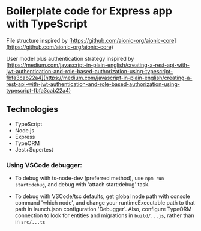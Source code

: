 # Boilerplate code for Express app with TypeScript

File structure inspired by [https://github.com/aionic-org/aionic-core](https://github.com/aionic-org/aionic-core)

User model plus authentication strategy inspired by [https://medium.com/javascript-in-plain-english/creating-a-rest-api-with-jwt-authentication-and-role-based-authorization-using-typescript-fbfa3cab22a4](https://medium.com/javascript-in-plain-english/creating-a-rest-api-with-jwt-authentication-and-role-based-authorization-using-typescript-fbfa3cab22a4)

## Technologies

- TypeScript
- Node.js
- Express
- TypeORM
- Jest+Supertest

### Using VSCode debugger:

- To debug with ts-node-dev (preferred method), use `npm run start:debug`, and debug with 'attach start:debug' task.

- To debug with VSCode/tsc defaults, get global node path with console command 'which node', and change your runtimeExecutable path to that path in launch.json configuration 'Debugger'. Also, configure TypeORM connection to look for entities and migrations in `build/...js`, rather than in `src/...ts`
